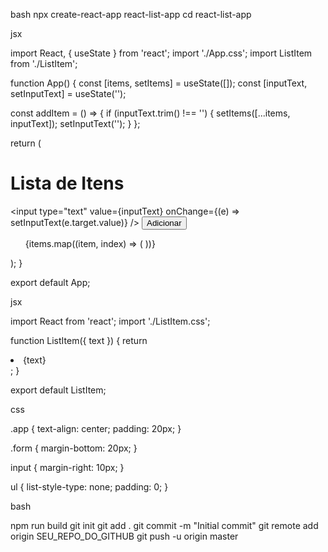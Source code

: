 bash
npx create-react-app react-list-app
cd react-list-app

jsx

import React, { useState } from 'react';
import './App.css';
import ListItem from './ListItem';

function App() {
  const [items, setItems] = useState([]);
  const [inputText, setInputText] = useState('');

  const addItem = () => {
    if (inputText.trim() !== '') {
      setItems([...items, inputText]);
      setInputText('');
    }
  };

  return (
    <div className="app">
      <h1>Lista de Itens</h1>
      <div className="form">
        <input
          type="text"
          value={inputText}
          onChange={(e) => setInputText(e.target.value)}
        />
        <button onClick={addItem}>Adicionar</button>
      </div>
      <ul>
        {items.map((item, index) => (
          <ListItem key={index} text={item} />
        ))}
      </ul>
    </div>
  );
}

export default App;

jsx

import React from 'react';
import './ListItem.css';

function ListItem({ text }) {
  return <li className="list-item">{text}</li>;
}

export default ListItem;

css

.app {
  text-align: center;
  padding: 20px;
}

.form {
  margin-bottom: 20px;
}

input {
  margin-right: 10px;
}

ul {
  list-style-type: none;
  padding: 0;
}

bash

npm run build
git init
git add .
git commit -m "Initial commit"
git remote add origin SEU_REPO_DO_GITHUB
git push -u origin master
